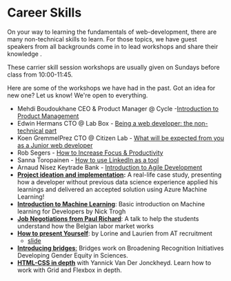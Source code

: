 # Career Skills

On your way to learning the fundamentals of web-development, there are many non-technical skills to learn. For those topics, we have guest speakers from all backgrounds come in to lead workshops and share their knowledge .

These carrier skill session workshops are usually given on Sundays before class from 10:00-11:45.

Here are some of the workshops we have had in the past. Got an idea for new one? Let us know! We're open to everything.

* Mehdi Boudoukhane CEO & Product Manager @ Cycle -[Introduction to Product Management](https://app.ludus.one/8bf64bb6-8f28-4895-825d-473e128a86fc#1)
* Edwin Hermans CTO @ Lab Box - [Being a web developer: the non-technical part](HYF%20-%20Being%20a%20developer\_%20the%20non-technical%20part.pdf)
* Koen GremmelPrez CTO @ Citizen Lab - [What will be expected from you as a Junior web developer](https://docs.google.com/presentation/d/1mUWeyNE4s1cJowZSHOZBEYRqTPEoRBvdOV9BoTtSTuA/edit#slide=id.p)
* Rob Segers - [How to Increase Focus & Productivity](https://github.com/HackYourFutureBelgium/hack-the-talks/blob/master/How\_to\_increase\_focus%26productivity.pdf)
* Sanna Toropainen - [How to use LinkedIn as a tool](https://github.com/HackYourFutureBelgium/hack-the-talks/blob/master/How%20to%20use%20LinkedIn.pdf)
* Arnaud Nisez Keytrade Bank - [Introduction to Agile Development](https://vimeo.com/493035855/b4e2d05fa4)
* [**Project ideation and implementation**](https://vimeo.com/517766065)**:** A real-life case study, presenting how a developer without previous data science experience applied his learnings and delivered an accepted solution using Azure Machine Learning!
* [**Introduction to Machine Learning**](https://vimeo.com/480919240): Basic introduction on Machine learning for Developers by Nick Trogh
* [**Job Negotiations from Paul Richard**](https://vimeo.com/485055014): A talk to help the students understand how the Belgian labor market works
* [**How to present Yourself**](https://youtu.be/4mMVbKaOHTI): by Lorine and Laurien from AT recruitment
  * [slide ](../assets/How%20to%20present%20yourself.pdf)
* [**Introducing bridges**:](https://www.youtube.com/watch?v=AIaVH\_vDVxQ) Bridges work on Broadening Recognition Initiatives Developing Gender Equity in Sciences.&#x20;
* [**HTML-CSS in depth**](https://www.youtube.com/watch?v=ACNvCAhsrjs) with Yannick Van Der Jonckheyd. Learn how to work with Grid and Flexbox in depth. 
